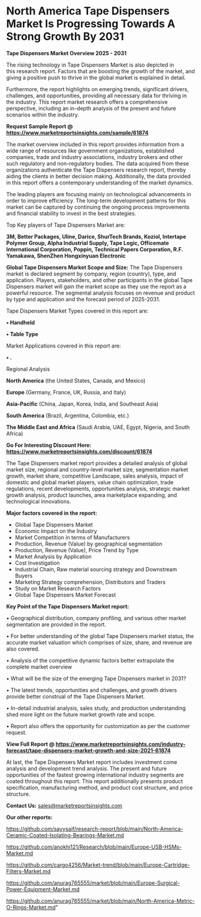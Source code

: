  # North America Tape Dispensers Market Is Progressing Towards A Strong Growth By 2031

<Strong> Tape Dispensers Market Overview 2025 - 2031</strong>

The rising technology in Tape Dispensers Market is also depicted in this research report. Factors that are boosting the growth of the market, and giving a positive push to thrive in the global market is explained in detail.

Furthermore, the report highlights on emerging trends, significant drivers, challenges, and opportunities, providing all necessary data for thriving in the industry. This report market research offers a comprehensive perspective, including an in-depth analysis of the present and future scenarios within the industry.

<strong>Request Sample Report @ <a href=https://www.marketreportsinsights.com/sample/61874>https://www.marketreportsinsights.com/sample/61874</a></strong>

The market overview included in this report provides information from a wide range of resources like government organizations, established companies, trade and industry associations, industry brokers and other such regulatory and non-regulatory bodies. The data acquired from these organizations authenticate the Tape Dispensers research report, thereby aiding the clients in better decision making. Additionally, the data provided in this report offers a contemporary understanding of the market dynamics.

The leading players are focusing mainly on technological advancements in order to improve efficiency. The long-term development patterns for this market can be captured by continuing the ongoing process improvements and financial stability to invest in the best strategies.

Top Key players of Tape Dispensers Market are:

<strong>3M, Better Packages, Uline, Darice, ShurTech Brands, Koziol, Intertape Polymer Group, Alpha Industrial Supply, Tape Logic, Officemate International Corporation, Poppin, Technical Papers Corporation, R.F. Yamakawa, ShenZhen Hongxinyuan Electronic</strong>

<strong><b>Global Tape Dispensers Market Scope and Size:</b></strong>
The Tape Dispensers market is declared segment by company, region (country), type, and application. Players, stakeholders, and other participants in the global Tape Dispensers market will gain the market scope as they use the report as a powerful resource. The segmental analysis focuses on revenue and product by type and application and the forecast period of 2025-2031.

Tape Dispensers Market Types covered in this report are:

<strong>• Handheld

• Table Type</strong>

Market Applications covered in this report are:

<strong>• .</strong> 

Regional Analysis

<strong>North America</strong> (the United States, Canada, and Mexico)

<strong>Europe</strong> (Germany, France, UK, Russia, and Italy)

<strong>Asia-Pacific</strong> (China, Japan, Korea, India, and Southeast Asia)

<strong>South America</strong> (Brazil, Argentina, Colombia, etc.)

<strong>The Middle East and Africa</strong> (Saudi Arabia, UAE, Egypt, Nigeria, and South Africa)

<strong>Go For Interesting Discount Here: <a href=https://www.marketreportsinsights.com/discount/61874>https://www.marketreportsinsights.com/discount/61874</a></strong>

The Tape Dispensers market report provides a detailed analysis of global market size, regional and country-level market size, segmentation market growth, market share, competitive Landscape, sales analysis, impact of domestic and global market players, value chain optimization, trade regulations, recent developments, opportunities analysis, strategic market growth analysis, product launches, area marketplace expanding, and technological innovations.

<strong><b>Major factors covered in the report:</b></strong>
<ul>
  <li>Global Tape Dispensers Market </li>
  <li>Economic Impact on the Industry</li>
  <li>Market Competition in terms of Manufacturers</li>
  <li>Production, Revenue (Value) by geographical segmentation</li>
  <li>Production, Revenue (Value), Price Trend by Type</li>
  <li>Market Analysis by Application</li>
  <li>Cost Investigation</li>
  <li>Industrial Chain, Raw material sourcing strategy and Downstream Buyers</li>
  <li>Marketing Strategy comprehension, Distributors and Traders</li>
  <li>Study on Market Research Factors</li>
  <li>Global Tape Dispensers Market Forecast</li>
</ul>

<strong><b>Key Point of the Tape Dispensers Market report:</b></strong>

• Geographical distribution, company profiling, and various other market segmentation are provided in the report.

• For better understanding of the global Tape Dispensers market status, the accurate market valuation which comprises of size, share, and revenue are also covered.

• Analysis of the competitive dynamic factors better extrapolate the complete market overview

• What will be the size of the emerging Tape Dispensers market in 2031?

• The latest trends, opportunities and challenges, and growth drivers provide better construal of the Tape Dispensers Market.

• In-detail industrial analysis, sales study, and production understanding shed more light on the future market growth rate and scope.

• Report also offers the opportunity for customization as per the customer request.

<strong><b>View Full Report @ <a href=https://www.marketreportsinsights.com/industry-forecast/tape-dispensers-market-growth-and-size-2021-61874>https://www.marketreportsinsights.com/industry-forecast/tape-dispensers-market-growth-and-size-2021-61874</a></b></strong>


At last, the Tape Dispensers Market report includes investment come analysis and development trend analysis. The present and future opportunities of the fastest growing international industry segments are coated throughout this report. This report additionally presents product specification, manufacturing method, and product cost structure, and price structure.

<strong>Contact Us:</strong>
sales@marketreportsinsights.com

<strong>Our other reports:</strong>

<a href=https://github.com/sayysaif/research-report/blob/main/North-America-Ceramic-Coated-Isolating-Bearings-Market.md>https://github.com/sayysaif/research-report/blob/main/North-America-Ceramic-Coated-Isolating-Bearings-Market.md</a>

<a href=https://github.com/anokhi121/Research/blob/main/Europe-USB-HSMs-Market.md>https://github.com/anokhi121/Research/blob/main/Europe-USB-HSMs-Market.md</a>

<a href=https://github.com/cargo4256/Market-trend/blob/main/Europe-Cartridge-Filters-Market.md>https://github.com/cargo4256/Market-trend/blob/main/Europe-Cartridge-Filters-Market.md</a>

<a href=https://github.com/anurag765555/market/blob/main/Europe-Surgical-Power-Equipment-Market.md>https://github.com/anurag765555/market/blob/main/Europe-Surgical-Power-Equipment-Market.md</a>

<a href=https://github.com/anurag765555/market/blob/main/North-America-Metric-O-Rings-Market.md>https://github.com/anurag765555/market/blob/main/North-America-Metric-O-Rings-Market.md</a>"
